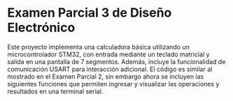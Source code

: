 # Examen Parcial 3 de Diseño Electrónico

Este proyecto implementa una calculadora básica utilizando un microcontrolador STM32, con entrada mediante un teclado matricial y salida en una pantalla de 7 segmentos. Además, incluye la funcionalidad de comunicación USART para interacción adicional. El código es similar al mostrado en el Examen Parcial 2, sin embargo ahora se incluyen las siguientes funciones que permiten ingresar y visualizar las operaciones y resultados en una terminal serial.



